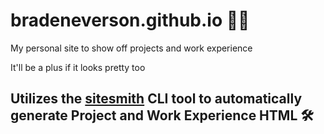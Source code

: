 # bradeneverson.github.io 🦾🤯
My personal site to show off projects and work experience

It'll be a plus if it looks pretty too

## Utilizes the [sitesmith](github.com/BradenEverson/sitesmith) CLI tool to automatically generate Project and Work Experience HTML 🛠️
